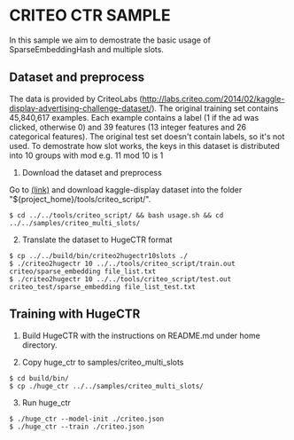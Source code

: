 # CRITEO CTR SAMPLE #
In this sample we aim to demostrate the basic usage of SparseEmbeddingHash and multiple slots.

## Dataset and preprocess ##
The data is provided by CriteoLabs (http://labs.criteo.com/2014/02/kaggle-display-advertising-challenge-dataset/). The original training set contains 45,840,617 examples. Each example contains a label (1 if the ad was clicked, otherwise 0) and 39 features (13 integer features and 26 categorical features). The original test set doesn't contain labels, so it's not used. To demostrate how slot works, the keys in this dataset is distributed into 10 groups with mod e.g. 11 mod 10 is 1

1. Download the dataset and preprocess

Go to [(link)](http://labs.criteo.com/2014/02/kaggle-display-advertising-challenge-dataset/) and download kaggle-display dataset into the folder "${project_home}/tools/criteo_script/".

```shell
$ cd ../../tools/criteo_script/ && bash usage.sh && cd ../../samples/criteo_multi_slots/
```

2. Translate the dataset to HugeCTR format
```shell
$ cp ../../build/bin/criteo2hugectr10slots ./
$ ./criteo2hugectr 10 ../../tools/criteo_script/train.out criteo/sparse_embedding file_list.txt
$ ./criteo2hugectr 10 ../../tools/criteo_script/test.out criteo_test/sparse_embedding file_list_test.txt
```

## Training with HugeCTR ##

1. Build HugeCTR with the instructions on README.md under home directory.

2. Copy huge_ctr to samples/criteo_multi_slots
```shell
$ cd build/bin/
$ cp ./huge_ctr ../../samples/criteo_multi_slots/
```

3. Run huge_ctr
```shell
$ ./huge_ctr --model-init ./criteo.json
$ ./huge_ctr --train ./criteo.json
```


